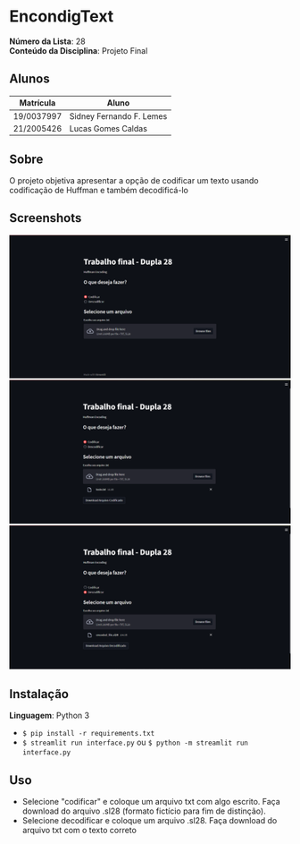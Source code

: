 # EncondigText

**Número da Lista**: 28<br>
**Conteúdo da Disciplina**: Projeto Final<br>

## Alunos
|Matrícula | Aluno |
| -- | -- |
| 19/0037997  |  Sidney Fernando F. Lemes |
| 21/2005426  |  Lucas Gomes Caldas |

## Sobre 
O projeto objetiva apresentar a opção de codificar um texto usando codificação de Huffman e também decodificá-lo 

## Screenshots

![Screenshot_3](img/Screenshot_2.png)
![Screenshot_3](img/Screenshot_3.png)
![Screenshot_3](img/Screenshot_1.png)

## Instalação 
**Linguagem**: Python 3<br>
- ```$ pip install -r requirements.txt```
- ```$ streamlit run interface.py``` ou ```$ python -m streamlit run interface.py ```

## Uso 
- Selecione "codificar" e coloque um arquivo txt com algo escrito. Faça download do arquivo .sl28 (formato fictício para fim de distinção).
- Selecione decodificar e coloque um arquivo .sl28. Faça download do arquivo txt com o texto correto




